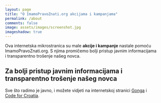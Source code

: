 ```yaml
---
layout: page
title: "O ImamoPravoZnati.org akcijama i kampanjama"
permalink: /about
comments: false
image: assets/images/screenshot.jpg
imageshadow: true
---
```


Ova internetska mikrostranica su male **akcije i kampanje** nastale pomoću ImamoPravoZnati.org. S njima promičemo bolji pristup javnim informacijama i transparentno trošenje našeg novca.

## Za bolji pristup javnim informacijama i transparentno trošenje našeg novca

Sve što radimo je javno, i možete vidjeti na internetskoj stranici <a target="_blank" href="https://gong.hr">Gonga</a> i <a target="_blank" href="https://codeforcroatia.org">Code for Croatia</a>.
